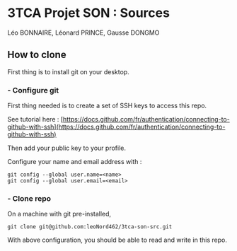 # 3TCA Projet SON : Sources

Léo BONNAIRE, Léonard PRINCE, Gausse DONGMO

## How to clone

First thing is to install git on your desktop.

### - Configure git

First thing needed is to create a set of SSH keys to access this repo.

See tutorial here : [https://docs.github.com/fr/authentication/connecting-to-github-with-ssh](https://docs.github.com/fr/authentication/connecting-to-github-with-ssh)

Then add your public key to your profile.

Configure your name and email address with :

```shell
git config --global user.name=<name>
git config --global user.email=<email>
```

### - Clone repo 

On a machine with git pre-installed,

```shell
git clone git@github.com:leoNord462/3tca-son-src.git
```

With above configuration, you should be able to read and write in this repo.